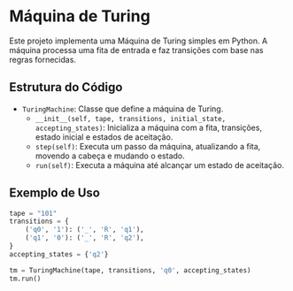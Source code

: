 # Máquina de Turing

Este projeto implementa uma Máquina de Turing simples em Python. A máquina processa uma fita de entrada e faz transições com base nas regras fornecidas.

## Estrutura do Código

- `TuringMachine`: Classe que define a máquina de Turing.
  - `__init__(self, tape, transitions, initial_state, accepting_states)`: Inicializa a máquina com a fita, transições, estado inicial e estados de aceitação.
  - `step(self)`: Executa um passo da máquina, atualizando a fita, movendo a cabeça e mudando o estado.
  - `run(self)`: Executa a máquina até alcançar um estado de aceitação.

## Exemplo de Uso

```python
tape = "101"
transitions = {
    ('q0', '1'): ('_', 'R', 'q1'),
    ('q1', '0'): ('_', 'R', 'q2'),
}
accepting_states = {'q2'}

tm = TuringMachine(tape, transitions, 'q0', accepting_states)
tm.run()
